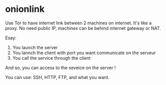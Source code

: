 # onionlink
Use Tor to have internet link between 2 machines on internet.
It's like a proxy. No need public IP, machines can be behind internet gateway or NAT.

Esay:

1. You launch the server
2. You lannch the client with port you want communicate on the serveur
3. You call the service through the client

And so, you can access to the seveice on the server !

You can use: SSH, HTTP, FTP, and what you want.
